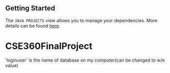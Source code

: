 ## Getting Started

The `JAVA PROJECTS` view allows you to manage your dependencies. More details can be found [here](https://github.com/microsoft/vscode-java-dependency#manage-dependencies).

# CSE360FinalProject

'loginuser' is the name of database on my computer(can be changed to w/e value)
